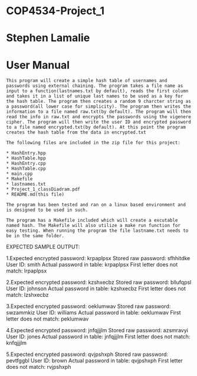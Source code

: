 # COP4534-Project_1
# Stephen Lamalie
# User Manual

	This program will create a simple hash table of usernames and passwords using external chaining. The program takes a file name as input to a function(lastnames.txt by default), reads the first column and takes it in a list of unique last names to be used as a key for the hash table. The program then creates a random 9 charcter string as a password(all lower case for simplicity). The program then writes the information to a file named raw.txt(by default). The program will then read the info in raw.txt and encrypts the passwords using the vigenere cipher. The program will then write the user ID and encrypted password to a file named encrypted.txt(by default). At this point the program creates the hash table from the data in encrypted.txt   

	The following files are included in the zip file for this project:

	* HashEntry.hpp
	* HashTable.hpp
	* HashEntry.cpp
	* HashTable.cpp
	* main.cpp
	* Makefile
	* lastnames.txt
	* Project_1_classDiadram.pdf
	* README.md(this file)

	The program has been tested and ran on a linux based environment and is designed to be used in such.

	The program has a Makefile included which will create a excutable named hash. The Makefile will also utilize a make run function for easy testing. When running the program the file lastname.txt needs to be in the same folder.

EXPECTED SAMPLE OUTPUT:

1.Expected encrypted password: krpaplpsx   Stored raw password: sfhhitdke   User ID: smith
     Actual password in table: krpaplpsx
  First letter does not match: lrpaplpsx

2.Expected encrypted password: kzshxecbz   Stored raw password: bllufqpsl   User ID: johnson
     Actual password in table: kzshxecbz
  First letter does not match: lzshxecbz

3.Expected encrypted password: oeklumwav   Stored raw password: swzammkiz   User ID: williams
     Actual password in table: oeklumwav
  First letter does not match: peklumwav

4.Expected encrypted password: jnfqjjjlm   Stored raw password: azsmravyi   User ID: jones
     Actual password in table: jnfqjjjlm
  First letter does not match: knfqjjjlm

5.Expected encrypted password: qvjpshxph   Stored raw password: pevtfggbl   User ID: brown
     Actual password in table: qvjpshxph
  First letter does not match: rvjpshxph





